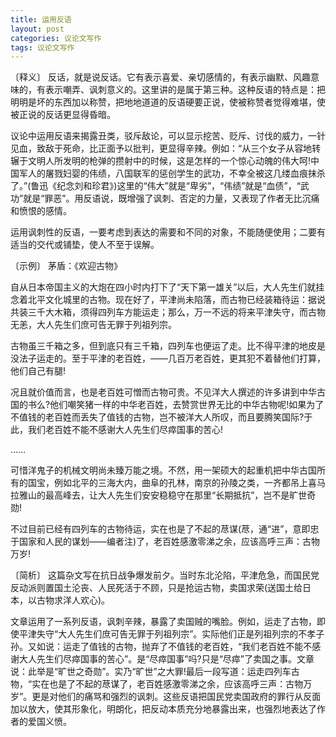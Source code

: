 ```yaml
---
title: 运用反语
layout: post
categories: 议论文写作
tags: 议论文写作
---
```


〔释义〕 反话，就是说反话。它有表示喜爱、亲切感情的，有表示幽默、风趣意味的，有表示嘲弄、讽刺意义的。这里讲的是属于第三种。这种反语的特点是：把明明是坏的东西加以称赞，把地地道道的反语硬要正说，使被称赞者觉得难堪，使被正说的反话更显得昏暗。

议论中运用反语来揭露丑类，驳斥敌论，可以显示挖苦、贬斥、讨伐的威力，一针见血，致敌于死命，比正面予以批判，更显得辛辣。例如：“从三个女子从容地转辗于文明人所发明的枪弹的攒射中的时候，这是怎样的一个惊心动魄的伟大呵!中国军人的屠戮妇婴的伟绩，八国联军的惩创学生的武功，不幸全被这几缕血痕抹杀了。”(鲁迅《纪念刘和珍君》)这里的“伟大”就是“卑劣”，“伟绩”就是“血债”，“武功”就是“罪恶”。用反语说，既增强了讽刺、否定的力量，又表现了作者无比沉痛和愤恨的感情。

运用讽刺性的反语，一要考虑到表达的需要和不同的对象，不能随便使用；二要有适当的交代或铺垫，使人不至于误解。

〔示例〕 茅盾：《欢迎古物》

自从日本帝国主义的大炮在四小时内打下了“天下第一雄关”以后，大人先生们就挂念着北平文化城里的古物。现在好了，平津尚未陷落，而古物已经装箱待运：据说共装三千大木箱，须得四列车方能运走；那么，万一不远的将来平津失守，而古物无恙，大人先生们庶可告无罪于列祖列宗。

古物虽三千箱之多，但到底只有三千箱，四列车也便运了走。比不得平津的地皮是没法子运走的。至于平津的老百姓，——几百万老百姓，更其犯不着替他们打算，他们自己有腿!

况且就价值而言，也是老百姓可憎而古物可贵。不见洋大人撰述的许多讲到中华古国的书么?他们嘲笑猪一样的中华老百姓，去赞赏世界无比的中华古物呢!如果为了不值钱的老百姓而丢失了值钱的古物，岂不被洋大人所叹，而且要腾笑国际?于此，我们老百姓不能不感谢大人先生们尽瘁国事的苦心!

……

可惜洋鬼子的机械文明尚未臻万能之境。不然，用一架硕大的起重机把中华古国所有的国宝，例如北平的三海大内，曲阜的孔林，南京的孙陵之类，一齐都吊上喜马拉雅山的最高峰去，让大人先生们安安稳稳守在那里“长期抵抗”，岂不是旷世奇勋!

不过目前已经有四列车的古物待运，实在也是了不起的荩谋(荩，通“进”，意即忠于国家和人民的谋划——编者注)了，老百姓感激零涕之余，应该高呼三声：古物万岁!

〔简析〕 这篇杂文写在抗日战争爆发前夕。当时东北沦陷，平津危急，而国民党反动派则置国土沦丧、人民死活于不顾，只是抢运古物，卖国求荣(送国土给日本，以古物求洋人欢心)。

文章运用了一系列反语，讽刺辛辣，暴露了卖国贼的嘴脸。例如，运走了古物，即使平津失守“大人先生们庶可告无罪于列祖列宗”。实际他们正是列祖列宗的不孝子孙。又如说：运走了值钱的古物，抛弃了不值钱的老百姓，“我们老百姓不能不感谢大人先生们尽瘁国事的苦心”。是“尽瘁国事”吗?只是“尽瘁”了卖国之事。文章说：此举是“旷世之奇勋”。实乃“旷世”之大罪!最后一段写道：运走四列车古物，“实在也是了不起的荩谋了，老百姓感激零涕之余，应该高呼三声：古物万岁”。更是对他们的痛骂和强烈的讽刺。这些反语把国民党卖国政府的罪行从反面加以放大，使其形象化，明朗化，把反动本质充分地暴露出来，也强烈地表达了作者的爱国义愤。 